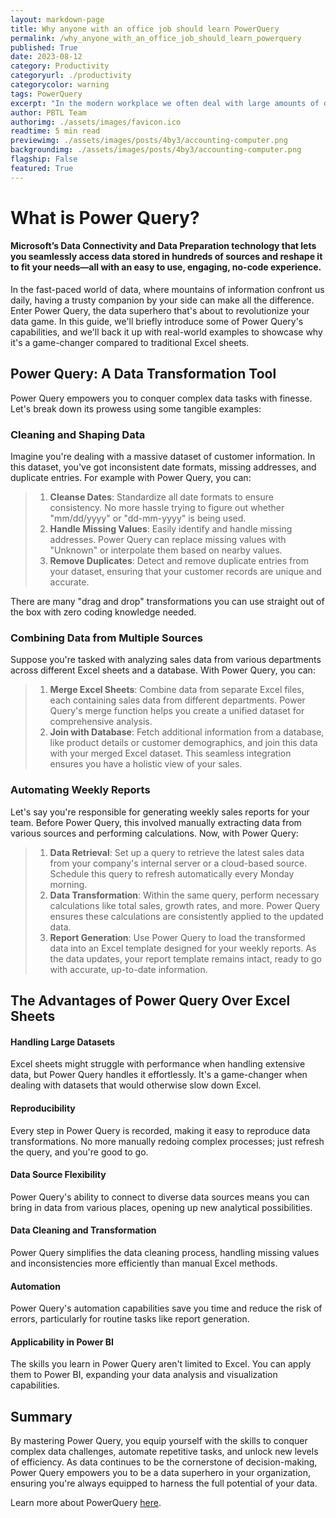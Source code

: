 ```yaml
---
layout: markdown-page
title: Why anyone with an office job should learn PowerQuery
permalink: /why_anyone_with_an_office_job_should_learn_powerquery
published: True
date: 2023-08-12
category: Productivity
categoryurl: ./productivity
categorycolor: warning
tags: PowerQuery
excerpt: "In the modern workplace we often deal with large amounts of data - from emails, files, speadsheets to live data streams. Find out why learning PowerQuery will make you stand out head and shoulders above the rest. What's more, it's built into excel and already sitting right under your nose."
author: PBTL Team
authorimg: ./assets/images/favicon.ico
readtime: 5 min read
previewimg: ./assets/images/posts/4by3/accounting-computer.png
backgroundimg: ./assets/images/posts/4by3/accounting-computer.png
flagship: False
featured: True
---
```


# What is Power Query?

#### Microsoft’s Data Connectivity and Data Preparation technology that lets you seamlessly access data stored in hundreds of sources and reshape it to fit your needs—all with an easy to use, engaging, no-code experience.


In the fast-paced world of data, where mountains of information confront us daily, having a trusty companion by your side can make all the difference. Enter Power Query, the data superhero that's about to revolutionize your data game. In this guide, we'll briefly introduce some of Power Query's capabilities, and we'll back it up with real-world examples to showcase why it's a game-changer compared to traditional Excel sheets.

## Power Query: A Data Transformation Tool

Power Query empowers you to conquer complex data tasks with finesse. Let's break down its prowess using some tangible examples:

### Cleaning and Shaping Data

Imagine you're dealing with a massive dataset of customer information. In this dataset, you've got inconsistent date formats, missing addresses, and duplicate entries. For example with Power Query, you can:

> 1. **Cleanse Dates**: Standardize all date formats to ensure consistency. No more hassle trying to figure out whether "mm/dd/yyyy" or "dd-mm-yyyy" is being used.
> 2. **Handle Missing Values**: Easily identify and handle missing addresses. Power Query can replace missing values with "Unknown" or interpolate them based on nearby values.
> 3. **Remove Duplicates**: Detect and remove duplicate entries from your dataset, ensuring that your customer records are unique and accurate.

There are many "drag and drop" transformations you can use straight out of the box with zero coding knowledge needed.

### Combining Data from Multiple Sources

Suppose you're tasked with analyzing sales data from various departments across different Excel sheets and a database. With Power Query, you can:

> 1. **Merge Excel Sheets**: Combine data from separate Excel files, each containing sales data from different departments. Power Query's merge function helps you create a unified dataset for comprehensive analysis.
> 2. **Join with Database**: Fetch additional information from a database, like product details or customer demographics, and join this data with your merged Excel dataset. This seamless integration ensures you have a holistic view of your sales.

### Automating Weekly Reports

Let's say you're responsible for generating weekly sales reports for your team. Before Power Query, this involved manually extracting data from various sources and performing calculations. Now, with Power Query:

> 1. **Data Retrieval**: Set up a query to retrieve the latest sales data from your company's internal server or a cloud-based source. Schedule this query to refresh automatically every Monday morning.
> 2. **Data Transformation**: Within the same query, perform necessary calculations like total sales, growth rates, and more. Power Query ensures these calculations are consistently applied to the updated data.
> 3. **Report Generation**: Use Power Query to load the transformed data into an Excel template designed for your weekly reports. As the data updates, your report template remains intact, ready to go with accurate, up-to-date information.

## The Advantages of Power Query Over Excel Sheets

#### Handling Large Datasets

Excel sheets might struggle with performance when handling extensive data, but Power Query handles it effortlessly. It's a game-changer when dealing with datasets that would otherwise slow down Excel.

#### Reproducibility

Every step in Power Query is recorded, making it easy to reproduce data transformations. No more manually redoing complex processes; just refresh the query, and you're good to go.

#### Data Source Flexibility

Power Query's ability to connect to diverse data sources means you can bring in data from various places, opening up new analytical possibilities.

#### Data Cleaning and Transformation

Power Query simplifies the data cleaning process, handling missing values and inconsistencies more efficiently than manual Excel methods.

#### Automation

Power Query's automation capabilities save you time and reduce the risk of errors, particularly for routine tasks like report generation.

#### Applicability in Power BI

The skills you learn in Power Query aren't limited to Excel. You can apply them to Power BI, expanding your data analysis and visualization capabilities.

## Summary

By mastering Power Query, you equip yourself with the skills to conquer complex data challenges, automate repetitive tasks, and unlock new levels of efficiency. As data continues to be the cornerstone of decision-making, Power Query empowers you to be a data superhero in your organization, ensuring you're always equipped to harness the full potential of your data.

Learn more about PowerQuery [here](https://powerquery.microsoft.com/en-us/).
